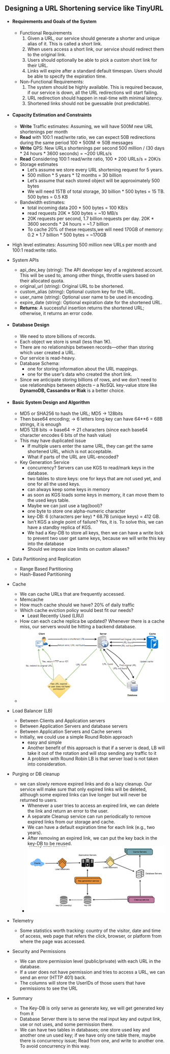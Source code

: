 ## Designing a URL Shortening service like TinyURL
- #### Requirements and Goals of the System
   - Functional Requirements
      1. Given a URL, our service should generate a shorter and unique alias of it. This 
      is called a short link.
      2. When users access a short link, our service should redirect them to the 
      original link.
      3. Users should optionally be able to pick a custom short link for their URL.
      4. Links will expire after a standard default timespan. Users should be able to 
      specify the expiration time.
   - Non-Functional Requirements:
      1. The system should be highly available. This is required because, if our service is down, all the URL redirections will start failing.
      2. URL redirection should happen in real-time with minimal latency.
      3. Shortened links should not be guessable (not predictable).
- #### Capacity Estimation and Constraints
  - **Write** Traffic estimates: Assuming, we will have 500M new URL shortenings per month
  - **Read** with 100:1 read/write ratio, we can expect 50B redirections during the same period 100 * 500M => 50B messages
  - **Write** QPS: New URLs shortenings per second 500 million / (30 days * 24 hours * 3600 seconds) = ~200 URLs/s
  - **Read** Considering 100:1 read/write ratio, 100 * 200 URLs/s = 20K/s
  - Storage estimates
    - Let’s assume we store every URL shortening request for 5 years.
    - 500 million * 5 years * 12 months = 30 billion
    - Let’s assume that each stored object will be approximately 500 bytes
    - We will need 15TB of total storage, 30 billion * 500 bytes = 15 TB.  500 bytes = 0.5 KB
  - Bandwidth estimates: 
    - total incoming data 200 * 500 bytes = 100 KB/s
    - read requests 20K * 500 bytes = ~10 MB/s
    - 20K requests per second, 1.7 billion requests per day. 20K * 3600 seconds * 24 hours = ~1.7 billion
    - To cache 20% of these requests,we will need 170GB of memory: 0.2 * 1.7 billion * 500 bytes = ~170GB
- High level estimates: Assuming 500 million new URLs per month and 100:1 read:write ratio.
- System APIs
  - api_dev_key (string): The API developer key of a registered account. This will be used to, among other things, throttle users based on their allocated quota.
  - original_url (string): Original URL to be shortened.
  - custom_alias (string): Optional custom key for the URL.
  - user_name (string): Optional user name to be used in encoding.
  - expire_date (string): Optional expiration date for the shortened URL.
  - **Returns**: A successful insertion returns the shortened URL; otherwise, it returns an error code.
- #### Database Design
  - We need to store billions of records.
  - Each object we store is small (less than 1K).
  - There are no relationships between records—other than storing which user created a URL.
  - Our service is read-heavy.
  - Database Schema: 
    - one for storing information about the URL mappings.
    - one for the user’s data who created the short link.
  - Since we anticipate storing billions of rows, and we don’t need to use relationships between objects – a NoSQL key-value store like **DynamoDB, Cassandra or Riak** is a better choice.
- #### Basic System Design and Algorithm
  - MD5 or SHA256 to hash the URL; MD5 -> 128bits
  - Then base64 encoding; -> 6 letters long key can have 64**6 = 68B strings, it is enough
  - MD5 128 bits -> base64 -> 21 characters (since each base64 character encodes 6 bits of the hash value)
  - This may have duplicated issue
    - If multiple users enter the same URL, they can get the same shortened URL, which is not acceptable.
    - What if parts of the URL are URL-encoded?
  - Key Generation Service
    - concurrency? Servers can use KGS to read/mark keys in the database.
    -  two tables to store keys: one for keys that are not used yet, and one for all the used keys.
    -  can always keep some keys in memory
    -  as soon as KGS loads some keys in memory, it can move them to the used keys table.
    -  Maybe we can just use a tag(bool)?
    -  one byte to store one alpha-numeric character
    -  key-DB: 6 (characters per key) * 68.7B (unique keys) = 412 GB.
    -  Isn’t KGS a single point of failure? Yes, it is. To solve this, we can have a standby replica of KGS.
    -  We had a Key-DB to store all keys, then we can have a write lock to prevent two user get same keys, because we will write this key into the database
    -  Should we impose size limits on custom aliases?
- Data Partitioning and Replication
  - Range Based Partitioning
  - Hash-Based Partitioning
- Cache
  - We can cache URLs that are frequently accessed.
  - Memcache
  - How much cache should we have? 20% of daily traffic
  - Which cache eviction policy would best fit our needs?
    - Least Recently Used (LRU)
  - How can each cache replica be updated? Whenever there is a cache miss, our servers would be hitting a backend database.
  - ![Image](./images/ch2-8.png)


- Load Balancer (LB)
  - Between Clients and Application servers
  - Between Application Servers and database servers
  - Between Application Servers and Cache servers
  - Initially, we could use a simple Round Robin approach
    - easy and simple
    - Another benefit of this approach is that if a server is dead, LB will take it out of the rotation and will stop sending any traffic to it
    - A problem with Round Robin LB is that server load is not taken into consideration.
- Purging or DB cleanup
  -  we can slowly remove expired links and do a lazy cleanup. Our service will make sure that only expired links will be deleted, although some expired links can live longer but will never be returned to users.
     -  Whenever a user tries to access an expired link, we can delete the link and return an error to the user.
     -  A separate Cleanup service can run periodically to remove expired links from our storage and cache.
     -  We can have a default expiration time for each link (e.g., two years).
     -  After removing an expired link, we can put the key back in the key-DB to be reused.
     -  ![Image](./images/ch2-10.png)
-  Telemetry
   -  Some statistics worth tracking: country of the visitor, date and time of access, web page that refers the click, browser, or platform from where the page was accessed.
- Security and Permissions
  - We can store permission level (public/private) with each URL in the database. 
  - If a user does not have permission and tries to access a URL, we can send an error (HTTP 401) back.
  - The columns will store the UserIDs of those users that have permissions to see the URL

- Summary
  - The Key-DB is only serve as generate key, we will get generated key from it
  - Database Server there is to serve the real input key and output link, use or not uses, and some permission there.
  - We can have two tables in databases; one store used key and another one un used key; if we have only one table there, maybe there is concurrency issue; Read from one, and write to another one. To avoid concurrency in this way.


